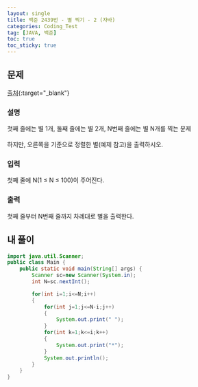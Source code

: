 ```yaml
---
layout: single
title: 백준 2439번 - 별 찍기 - 2 (자바)
categories: Coding_Test
tag: [JAVA, 백준]
toc: true
toc_sticky: true
---
```


## 문제
[출처](https://www.acmicpc.net/problem/2439){:target="_blank"}
### 설명
첫째 줄에는 별 1개, 둘째 줄에는 별 2개, N번째 줄에는 별 N개를 찍는 문제
<br/><br/>
하지만, 오른쪽을 기준으로 정렬한 별(예제 참고)을 출력하시오.

### 입력
첫째 줄에 N(1 ≤ N ≤ 100)이 주어진다.

### 출력
첫째 줄부터 N번째 줄까지 차례대로 별을 출력한다.

## 내 풀이
```java
import java.util.Scanner;
public class Main {
    public static void main(String[] args) {
        Scanner sc=new Scanner(System.in);
        int N=sc.nextInt();

        for(int i=1;i<=N;i++)
        {
            for(int j=1;j<=N-i;j++)
            {
                System.out.print(" ");
            }
            for(int k=1;k<=i;k++)
            {
                System.out.print("*");
            }
            System.out.println();
        }
    }
}
```
